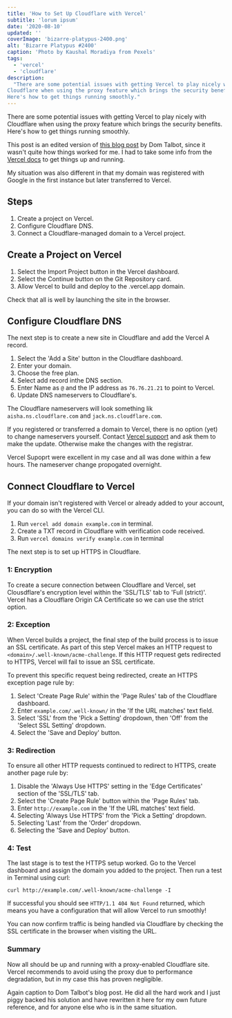 ```yaml
---
title: 'How to Set Up Cloudflare with Vercel'
subtitle: 'lorum ipsum'
date: '2020-08-10'
updated: ''
coverImage: 'bizarre-platypus-2400.png'
alt: 'Bizarre Platypus #2400'
caption: 'Photo by Kaushal Moradiya from Pexels'
tags:
  - 'vercel'
  - 'cloudflare'
description:
  "There are some potential issues with getting Vercel to play nicely with
Cloudflare when using the proxy feature which brings the security benefits.
Here's how to get things running smoothly."
---
```


There are some potential issues with getting Vercel to play nicely with
Cloudflare when using the proxy feature which brings the security benefits.
Here's how to get things running smoothly.

This post is an edited version of
[this blog post](https://levelup.gitconnected.com/how-to-set-up-cloudflare-with-zeit-93daa7d45dd)
by Dom Talbot, since it wasn't quite how things worked for me. I had to take
some info from the
[Vercel docs](https://vercel.com/knowledge/using-cloudflare-with-vercel) to get
things up and running.

My situation was also different in that my domain was registered with Google in
the first instance but later transferred to Vercel.

## Steps

1.  Create a project on Vercel.
2.  Configure Cloudflare DNS.
3.  Connect a Cloudflare-managed domain to a Vercel project.

## Create a Project on Vercel

1.  Select the Import Project button in the Vercel dashboard.
2.  Select the Continue button on the Git Repository card.
3.  Allow Vercel to build and deploy to the .vercel.app domain.

Check that all is well by launching the site in the browser.

## Configure Cloudflare DNS

The next step is to create a new site in Cloudflare and add the Vercel A record.

1.  Select the 'Add a Site' button in the Cloudflare dashboard.
2.  Enter your domain.
3.  Choose the free plan.
4.  Select add record inthe DNS section.
5.  Enter Name as `@` and the IP address as `76.76.21.21` to point to Vercel.
6.  Update DNS nameservers to Cloudflare's.

The Cloudflare nameservers will look something lik `aisha.ns.cloudflare.com` and
`jack.ns.cloudflare.com`.

If you registered or transferred a domain to Vercel, there is no option (yet) to
change nameservers yourself. Contact [Vercel support](mailto:support@vercel.com)
and ask them to make the update. Otherwise make the changes with the registrar.

Vercel Supoprt were excellent in my case and all was done within a few hours.
The nameserver change propogated overnight.

## Connect Cloudflare to Vercel

If your domain isn't registered with Vercel or already added to your account,
you can do so with the Vercel CLI.

1.  Run `vercel add domain example.com` in terminal.
2.  Create a TXT record in Cloudflare with verification code received.
3.  Run `vercel domains verify example.com` in terminal

The next step is to set up HTTPS in Cloudflare.

### 1: Encryption

To create a secure connection between Cloudflare and Vercel, set Clousdflare's
encryption level within the 'SSL/TLS' tab to 'Full (strict)'. Vercel has a
Cloudflare Origin CA Certificate so we can use the strict option.

### 2: Exception

When Vercel builds a project, the final step of the build process is to issue an
SSL certificate. As part of this step Vercel makes an HTTP request to
`<domain>/.well-known/acme-challenge`. If this HTTP request gets redirected to
HTTPS, Vercel will fail to issue an SSL certificate.

To prevent this specific request being redirected, create an HTTPS exception
page rule by:

1.  Select 'Create Page Rule' within the 'Page Rules' tab of the Cloudflare
    dashboard.
2.  Enter `example.com/.well-known/` in the 'If the URL matches' text field.
3.  Select 'SSL' from the 'Pick a Setting' dropdown, then 'Off' from the 'Select
    SSL Setting' dropdown.
4.  Select the 'Save and Deploy' button.

### 3: Redirection

To ensure all other HTTP requests continued to redirect to HTTPS, create another
page rule by:

1.  Disable the 'Always Use HTTPS' setting in the 'Edge Certificates' section of
    the 'SSL/TLS' tab.
2.  Select the 'Create Page Rule' button within the 'Page Rules' tab.
3.  Enter `http://example.com` in the 'If the URL matches' text field.
4.  Selecting 'Always Use HTTPS' from the 'Pick a Setting' dropdown.
5.  Selecting 'Last' from the 'Order' dropdown.
6.  Selecting the 'Save and Deploy' button.

### 4: Test

The last stage is to test the HTTPS setup worked. Go to the Vercel dashboard and
assign the domain you added to the project. Then run a test in Terminal using
curl:

```shell
curl http://example.com/.well-known/acme-challenge -I
```

If successful you should see `HTTP/1.1 404 Not Found` returned, which means you
have a configuration that will allow Vercel to run smoothly!

You can now confirm traffic is being handled via Cloudflare by checking the SSL
certificate in the browser when visiting the URL.

### Summary

Now all should be up and running with a proxy-enabled Cloudflare site. Vercel
recommends to avoid using the proxy due to performance degradation, but in my
case this has proven negligible.

Again caption to Dom Talbot's blog post. He did all the hard work and I just
piggy backed his solution and have rewritten it here for my own future
reference, and for anyone else who is in the same situation.
